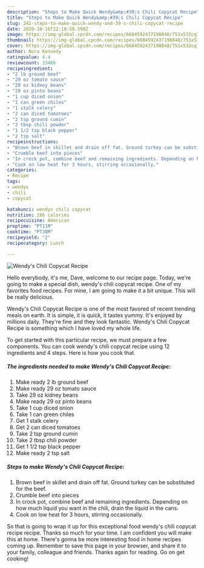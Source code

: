 ```yaml
---
description: "Steps to Make Quick Wendy&amp;#39;s Chili Copycat Recipe"
title: "Steps to Make Quick Wendy&amp;#39;s Chili Copycat Recipe"
slug: 242-steps-to-make-quick-wendy-and-39-s-chili-copycat-recipe
date: 2020-10-16T22:10:50.590Z
image: https://img-global.cpcdn.com/recipes/6684592437198848/751x532cq70/wendys-chili-copycat-recipe-recipe-main-photo.jpg
thumbnail: https://img-global.cpcdn.com/recipes/6684592437198848/751x532cq70/wendys-chili-copycat-recipe-recipe-main-photo.jpg
cover: https://img-global.cpcdn.com/recipes/6684592437198848/751x532cq70/wendys-chili-copycat-recipe-recipe-main-photo.jpg
author: Nora Kennedy
ratingvalue: 4.4
reviewcount: 33466
recipeingredient:
- "2 lb ground beef"
- "29 oz tomato sauce"
- "29 oz kidney beans"
- "29 oz pinto beans"
- "1 cup diced onion"
- "1 can green chiles"
- "1 stalk celery"
- "2 can diced tomatoes"
- "2 tsp ground cumin"
- "2 tbsp chili powder"
- "1 1/2 tsp black pepper"
- "2 tsp salt"
recipeinstructions:
- "Brown beef in skillet and drain off fat. Ground turkey can be substituted for the beef."
- "Crumble beef into pieces"
- "In crock pot, combine beef and remaining ingredients. Depending on how much liquid you want in the chili, drain the liquid in the cans."
- "Cook on low heat for 3 hours, stirring occasionally."
categories:
- Recipe
tags:
- wendys
- chili
- copycat

katakunci: wendys chili copycat 
nutrition: 266 calories
recipecuisine: American
preptime: "PT11M"
cooktime: "PT38M"
recipeyield: "2"
recipecategory: Lunch

---
```



![Wendy&#39;s Chili Copycat Recipe](https://img-global.cpcdn.com/recipes/6684592437198848/751x532cq70/wendys-chili-copycat-recipe-recipe-main-photo.jpg)

Hello everybody, it's me, Dave, welcome to our recipe page. Today, we're going to make a special dish, wendy&#39;s chili copycat recipe. One of my favorites food recipes. For mine, I am going to make it a bit unique. This will be really delicious.



Wendy&#39;s Chili Copycat Recipe is one of the most favored of recent trending meals on earth. It is simple, it is quick, it tastes yummy. It's enjoyed by millions daily. They're fine and they look fantastic. Wendy&#39;s Chili Copycat Recipe is something which I have loved my whole life.


To get started with this particular recipe, we must prepare a few components. You can cook wendy&#39;s chili copycat recipe using 12 ingredients and 4 steps. Here is how you cook that.

<!--inarticleads1-->

##### The ingredients needed to make Wendy&#39;s Chili Copycat Recipe:

1. Make ready 2 lb ground beef
1. Make ready 29 oz tomato sauce
1. Take 29 oz kidney beans
1. Make ready 29 oz pinto beans
1. Take 1 cup diced onion
1. Take 1 can green chiles
1. Get 1 stalk celery
1. Get 2 can diced tomatoes
1. Take 2 tsp ground cumin
1. Take 2 tbsp chili powder
1. Get 1 1/2 tsp black pepper
1. Make ready 2 tsp salt




<!--inarticleads2-->

##### Steps to make Wendy&#39;s Chili Copycat Recipe:

1. Brown beef in skillet and drain off fat. Ground turkey can be substituted for the beef.
1. Crumble beef into pieces
1. In crock pot, combine beef and remaining ingredients. Depending on how much liquid you want in the chili, drain the liquid in the cans.
1. Cook on low heat for 3 hours, stirring occasionally.




So that is going to wrap it up for this exceptional food wendy&#39;s chili copycat recipe recipe. Thanks so much for your time. I am confident you will make this at home. There's gonna be more interesting food in home recipes coming up. Remember to save this page in your browser, and share it to your family, colleague and friends. Thanks again for reading. Go on get cooking!
